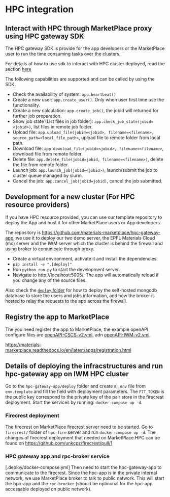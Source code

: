 # HPC integration

## Interact with HPC through MarketPlace proxy using HPC gateway SDK

The HPC gateway SDK is provide for the app developers or the MarketPlace user to run the time consuming tasks over the clusters.

For details of how to use sdk to interact with HPC cluster deployed, read the section [here](../jupyter/hpc-sdk.ipynb)

The following capabilities are supported and can be called by using the SDK.

- Check the availability of system: `app.heartbeat()`
- Create a new user: `app.create_user()`. Only when user first time use the functionality.
- Create a new calculation: `app.create_job()`, the jobid will returned for further job preparation.
- Show job state (List files in job folder): `app.check_job_state(jobid=<jobid>)`, list files in remote job folder.
- Upload file: `app.upload_file(jobid=<jobid>, filename=<filename>, source_path=<local_file_path>`, upload file to remote folder from local path.
- Download file: `app.download_file(jobid=<jobid>, filename=<filename>`, download file from remote folder.
- Delete file: `app.delete_file(jobid=jobid, filename=<filename>)`, delete the file from remote folder.
- Launch job: `app.launch_job(jobid=<jobid>)`, launch/submit the job to cluster queue managed by slurm.
- Cancel the job: `app.cancel_job(jobid=jobid)`, cancel the job submitted.

## Development for a new cluster (For HPC resource providers)

If you have HPC resource provided, you can use our template repository to deploy the App and host it for other MarketPlace users or App developers.

The repository is https://github.com/materials-marketplace/hpc-gateway-app, we use it to deploy our two demo server, the EPFL Materials Cloud (mc) server and the IWM server which the cluster is behind the firewall and using broker to comunicate through proxy.

- Create a virtual environment, activate it and install the dependencies.
- `pip install -e ".[deploy]"`
- Run `python run.py` to start the development server.
- Navigate to http://localhost:5005/. The app will automatically reload if you change any of the source files.

Also check the [`deploy` folder](https://github.com/materials-marketplace/hpc-gateway-app/tree/main/deploy) for how to deploy the self-hosted mongodb database to store the users and jobs information, and how the broker is hosted to relay the requests to the app across the firewall.

## Registry the app to MarketPlace

The you need register the app to MarketPlace, the example openAPI configure files are [openAPI-CSCS-v2.yml](https://github.com/materials-marketplace/hpc-gateway-app/blob/main/openAPI-CSCS-v2.yml), adn [openAPI-IWM-v2.yml](https://github.com/materials-marketplace/hpc-gateway-app/blob/main/openAPI-IWM-v2.yml).

https://materials-marketplace.readthedocs.io/en/latest/apps/registration.html

## Details of deploying the infracstructures and run hpc-gateway app on IWM HPC cluster

Go to the `hpc-gateway-app/deploy` folder and create a `.env` file from `env.template` and fill the field with deployment parameters. 
The `F7T_TOKEN` is the public key correspond to the private key of the pair store in the firecrest deployment. 
Start the services by running: `docker-compose up -d`.

### Firecrest deployment
The firecrest on MarketPlace firecrest server need to be started.
Go to `firecrest/` folder of `hpc-fire` server and run `docker-compose up -d`.
The changes of firecrest deployment that needed on MarketPlace HPC can be found on https://github.com/unkcpz/firecrest/pull/1

### HPC gateway app and rpc-broker service
[.deploy/docker-compose.yml]
Then need to start the hpc-gateway-app to communicate to the firecrest.
Since the hpc-app is in the private internal network, we use MarketPlace broker to talk to public network.
This will start the hpc-app and the `rpc-brocker` (should be optinonal for the hpc-app accessable deployed on public network).